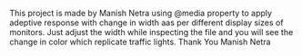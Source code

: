 This project is made by Manish Netra using @media property to apply adeptive response with change in width aas per different display sizes of monitors.
Just adjust the width while inspecting the file and you will see the change in color which replicate traffic lights.
Thank You
Manish Netra